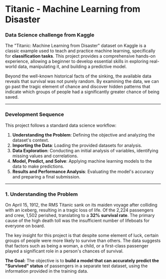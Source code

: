 # **Titanic - Machine Learning from Disaster**
### Data Science challenge from Kaggle

The "Titanic: Machine Learning from Disaster" dataset on Kaggle is a classic example used to teach and practice machine learning, specifically for **classification tasks**. This project provides a comprehensive hands-on experience, allowing a beginner to develop essential skills in exploring real-world data, manipulating it, and building a predictive model.

Beyond the well-known historical facts of the sinking, the available data reveals that survival was not purely random. By examining the data, we can go past the tragic element of chance and discover hidden patterns that indicate which groups of people had a significantly greater chance of being saved.

---

### **Development Sequence**
This project follows a standard data science workflow:
1.  **Understanding the Problem**: Defining the objective and analyzing the dataset's context.
2.  **Importing the Data**: Loading the provided datasets for analysis.
3.  **Data Exploration**: Conducting an initial analysis of variables, identifying missing values and correlations.
4.  **Model, Predict, and Solve**: Applying machine learning models to the data to make predictions.
5.  **Results and Performance Analysis**: Evaluating the model's accuracy and preparing a final submission.

---

### **1. Understanding the Problem**
On April 15, 1912, the RMS Titanic sank on its maiden voyage after colliding with an iceberg, resulting in a tragic loss of life. Of the 2,224 passengers and crew, 1,502 perished, translating to a **32% survival rate**. The primary cause of the high death toll was the insufficient number of lifeboats for everyone on board.

The key insight for this project is that despite some element of luck, certain groups of people were more likely to survive than others. The data suggests that factors such as being a woman, a child, or a first-class passenger played a significant role in a person's chances of survival.

**The Goal:**
The objective is to **build a model that can accurately predict the "Survived" status** of passengers in a separate test dataset, using the information provided in the training data.
